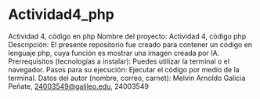 # Actividad4_php
Actividad 4, código en php
Nombre del proyecto: Actividad 4, código php
Descripción: El presente repositorio fue creado para contener un código en lenguaje php, cuya función es mostrar una imagen creada por IA.
Prerrequisitos (tecnologías a instalar): Puedes utilizar la terminal o el navegador.
Pasos para su ejecución: Ejecutar el código por medio de la terminal.
Datos del autor (nombre, correo, carnet): Melvin Arnoldo Galicia Peñate, 24003549@galileo.edu, 24003549
